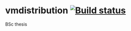 # vmdistribution  [![Build status](https://travis-ci.org/cvswarrior/vmdistribution.svg?branch=master)](https://travis-ci.org/cvswarrior/vmdistribution)


BSc thesis
